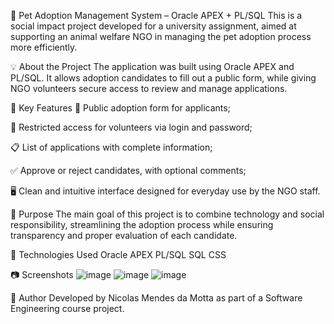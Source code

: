 🐾 Pet Adoption Management System – Oracle APEX + PL/SQL
This is a social impact project developed for a university assignment, aimed at supporting an animal welfare NGO in managing the pet adoption process more efficiently.

💡 About the Project
The application was built using Oracle APEX and PL/SQL. It allows adoption candidates to fill out a public form, while giving NGO volunteers secure access to review and manage applications.

🔐 Key Features
📄 Public adoption form for applicants;

🔑 Restricted access for volunteers via login and password;

📋 List of applications with complete information;

✅ Approve or reject candidates, with optional comments;

🖥️ Clean and intuitive interface designed for everyday use by the NGO staff.

🎯 Purpose
The main goal of this project is to combine technology and social responsibility, streamlining the adoption process while ensuring transparency and proper evaluation of each candidate.

🚀 Technologies Used
Oracle APEX
PL/SQL
SQL
CSS

📷 Screenshots
![image](https://github.com/user-attachments/assets/935720bb-9fee-4bdc-9950-e3d1ab0ed188)
![image](https://github.com/user-attachments/assets/779761bc-fe79-40c5-9d31-876634db2959)
![image](https://github.com/user-attachments/assets/a6092b94-6ecd-4fc3-83a3-339a7fb7c7cc)


👤 Author
Developed by Nicolas Mendes da Motta as part of a Software Engineering course project.
